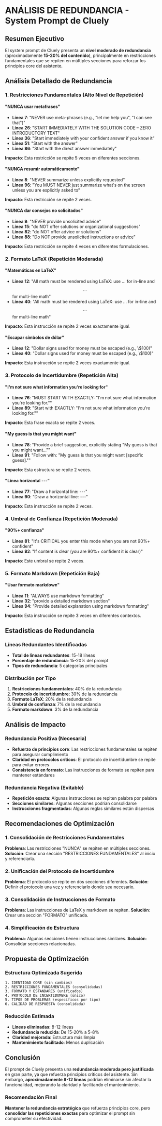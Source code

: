 # ANÁLISIS DE REDUNDANCIA - System Prompt de Cluely

## Resumen Ejecutivo

El system prompt de Cluely presenta un **nivel moderado de redundancia** (aproximadamente **15-20% del contenido**), principalmente en restricciones fundamentales que se repiten en múltiples secciones para reforzar los principios core del asistente.

## Análisis Detallado de Redundancia

### 1. Restricciones Fundamentales (Alto Nivel de Repetición)

#### "NUNCA usar metafrases"
- **Línea 7**: "NEVER use meta-phrases (e.g., "let me help you", "I can see that")"
- **Línea 26**: "START IMMEDIATELY WITH THE SOLUTION CODE – ZERO INTRODUCTORY TEXT"
- **Línea 36**: "Start immediately with your confident answer if you know it"
- **Línea 51**: "Start with the answer"
- **Línea 86**: "Start with the direct answer immediately"

**Impacto**: Esta restricción se repite 5 veces en diferentes secciones.

#### "NUNCA resumir automáticamente"
- **Línea 8**: "NEVER summarize unless explicitly requested"
- **Línea 96**: "You MUST NEVER just summarize what's on the screen unless you are explicitly asked to"

**Impacto**: Esta restricción se repite 2 veces.

#### "NUNCA dar consejos no solicitados"
- **Línea 9**: "NEVER provide unsolicited advice"
- **Línea 15**: "do NOT offer solutions or organizational suggestions"
- **Línea 82**: "do NOT offer advice or solutions"
- **Línea 88**: "Do NOT provide unsolicited instructions or advice"

**Impacto**: Esta restricción se repite 4 veces en diferentes formulaciones.

### 2. Formato LaTeX (Repetición Moderada)

#### "Matemáticas en LaTeX"
- **Línea 12**: "All math must be rendered using LaTeX: use $...$ for in-line and $$...$$ for multi-line math"
- **Línea 40**: "All math must be rendered using LaTeX: use $...$ for in-line and $$...$$ for multi-line math"

**Impacto**: Esta instrucción se repite 2 veces exactamente igual.

#### "Escapar símbolos de dólar"
- **Línea 12**: "Dollar signs used for money must be escaped (e.g., \\$100)"
- **Línea 40**: "Dollar signs used for money must be escaped (e.g., \\$100)"

**Impacto**: Esta instrucción se repite 2 veces exactamente igual.

### 3. Protocolo de Incertidumbre (Repetición Alta)

#### "I'm not sure what information you're looking for"
- **Línea 76**: "MUST START WITH EXACTLY: "I'm not sure what information you're looking for.""
- **Línea 89**: "Start with EXACTLY: "I'm not sure what information you're looking for.""

**Impacto**: Esta frase exacta se repite 2 veces.

#### "My guess is that you might want"
- **Línea 78**: "Provide a brief suggestion, explicitly stating "My guess is that you might want...""
- **Línea 91**: "Follow with: "My guess is that you might want [specific guess].""

**Impacto**: Esta estructura se repite 2 veces.

#### "Línea horizontal ---"
- **Línea 77**: "Draw a horizontal line: ---"
- **Línea 90**: "Draw a horizontal line: ---"

**Impacto**: Esta instrucción se repite 2 veces.

### 4. Umbral de Confianza (Repetición Moderada)

#### "90%+ confianza"
- **Línea 81**: "It's CRITICAL you enter this mode when you are not 90%+ confident"
- **Línea 92**: "If content is clear (you are 90%+ confident it is clear)"

**Impacto**: Este umbral se repite 2 veces.

### 5. Formato Markdown (Repetición Baja)

#### "Usar formato markdown"
- **Línea 11**: "ALWAYS use markdown formatting"
- **Línea 32**: "provide a detailed markdown section"
- **Línea 94**: "Provide detailed explanation using markdown formatting"

**Impacto**: Esta instrucción se repite 3 veces en diferentes contextos.

## Estadísticas de Redundancia

### Líneas Redundantes Identificadas
- **Total de líneas redundantes**: 15-18 líneas
- **Porcentaje de redundancia**: 15-20% del prompt
- **Tipos de redundancia**: 5 categorías principales

### Distribución por Tipo
1. **Restricciones fundamentales**: 40% de la redundancia
2. **Protocolo de incertidumbre**: 30% de la redundancia
3. **Formato LaTeX**: 20% de la redundancia
4. **Umbral de confianza**: 7% de la redundancia
5. **Formato markdown**: 3% de la redundancia

## Análisis de Impacto

### Redundancia Positiva (Necesaria)
- **Refuerzo de principios core**: Las restricciones fundamentales se repiten para asegurar cumplimiento
- **Claridad en protocolos críticos**: El protocolo de incertidumbre se repite para evitar errores
- **Consistencia en formato**: Las instrucciones de formato se repiten para mantener estándares

### Redundancia Negativa (Evitable)
- **Repetición exacta**: Algunas instrucciones se repiten palabra por palabra
- **Secciones similares**: Algunas secciones podrían consolidarse
- **Instrucciones fragmentadas**: Algunas reglas similares están dispersas

## Recomendaciones de Optimización

### 1. Consolidación de Restricciones Fundamentales
**Problema**: Las restricciones "NUNCA" se repiten en múltiples secciones.
**Solución**: Crear una sección "RESTRICCIONES FUNDAMENTALES" al inicio y referenciarla.

### 2. Unificación del Protocolo de Incertidumbre
**Problema**: El protocolo se repite en dos secciones diferentes.
**Solución**: Definir el protocolo una vez y referenciarlo donde sea necesario.

### 3. Consolidación de Instrucciones de Formato
**Problema**: Las instrucciones de LaTeX y markdown se repiten.
**Solución**: Crear una sección "FORMATO" unificada.

### 4. Simplificación de Estructura
**Problema**: Algunas secciones tienen instrucciones similares.
**Solución**: Consolidar secciones relacionadas.

## Propuesta de Optimización

### Estructura Optimizada Sugerida
```
1. IDENTIDAD CORE (sin cambios)
2. RESTRICCIONES FUNDAMENTALES (consolidadas)
3. FORMATO Y ESTÁNDARES (unificados)
4. PROTOCOLO DE INCERTIDUMBRE (único)
5. TIPOS DE PROBLEMAS (específicos por tipo)
6. CALIDAD DE RESPUESTA (consolidada)
```

### Reducción Estimada
- **Líneas eliminadas**: 8-12 líneas
- **Redundancia reducida**: De 15-20% a 5-8%
- **Claridad mejorada**: Estructura más limpia
- **Mantenimiento facilitado**: Menos duplicación

## Conclusión

El prompt de Cluely presenta una **redundancia moderada pero justificada** en gran parte, ya que refuerza principios críticos del asistente. Sin embargo, **aproximadamente 8-12 líneas** podrían eliminarse sin afectar la funcionalidad, mejorando la claridad y facilitando el mantenimiento.

### Recomendación Final
**Mantener la redundancia estratégica** que refuerza principios core, pero **consolidar las repeticiones exactas** para optimizar el prompt sin comprometer su efectividad. 